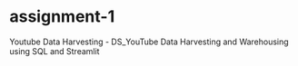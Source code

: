 # assignment-1
Youtube Data Harvesting - DS_YouTube Data Harvesting and Warehousing using SQL and Streamlit 
